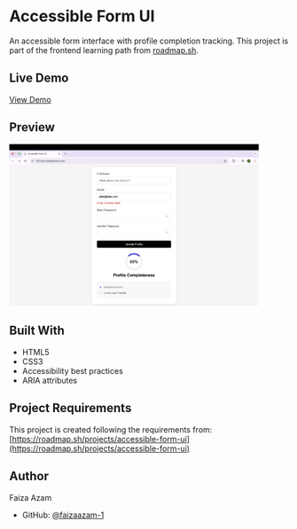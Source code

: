 # Accessible Form UI

An accessible form interface with profile completion tracking. This project is part of the frontend learning path from [roadmap.sh](https://roadmap.sh/frontend).

## Live Demo
[View Demo](https://faizaazam-1.github.io/AccessibleForm/)

## Preview
<img src="./assets/AccesibleUI-preview.png" alt="Accessible Form UI Preview" width="450px">

## Built With
- HTML5
- CSS3
- Accessibility best practices
- ARIA attributes

## Project Requirements
This project is created following the requirements from:
[https://roadmap.sh/projects/accessible-form-ui](https://roadmap.sh/projects/accessible-form-ui)

## Author
Faiza Azam
- GitHub: [@faizaazam-1](https://github.com/faizaazam-1)
